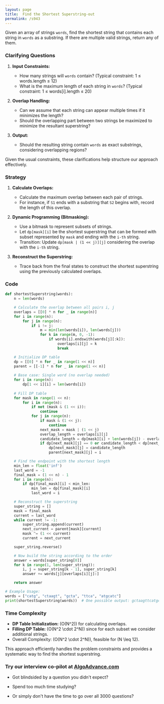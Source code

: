 ```yaml
---
layout: page
title:  Find the Shortest Superstring-out
permalink: /s943
---
```


Given an array of strings `words`, find the shortest string that contains each string in `words` as a substring. If there are multiple valid strings, return any of them.

### Clarifying Questions

1. **Input Constraints:**
   - How many strings will `words` contain? (Typical constraint: 1 ≤ words.length ≤ 12)
   - What is the maximum length of each string in `words`? (Typical constraint: 1 ≤ words[i].length ≤ 20)
   
2. **Overlap Handling:**
   - Can we assume that each string can appear multiple times if it minimizes the length?
   - Should the overlapping part between two strings be maximized to minimize the resultant superstring?

3. **Output:**
   - Should the resulting string contain `words` as exact substrings, considering overlapping regions?

Given the usual constraints, these clarifications help structure our approach effectively.

### Strategy

1. **Calculate Overlaps:**
   - Calculate the maximum overlap between each pair of strings.
   - For instance, if `S1` ends with a substring that `S2` begins with, record the length of this overlap.

2. **Dynamic Programming (Bitmasking):**
   - Use a bitmask to represent subsets of strings.
   - Let `dp[mask][i]` be the shortest superstring that can be formed with subset represented by `mask` and ending with the `i-th` string.
   - Transition: Update `dp[mask | (1 << j)][j]` considering the overlap with the `i-th` string.

3. **Reconstruct the Superstring:**
   - Trace back from the final states to construct the shortest superstring using the previously calculated overlaps.

### Code

```python
def shortestSuperstring(words):
    n = len(words)

    # Calculate the overlap between all pairs i, j
    overlaps = [[0] * n for _ in range(n)]
    for i in range(n):
        for j in range(n):
            if i != j:
                m = min(len(words[i]), len(words[j]))
                for k in range(m, 0, -1):
                    if words[i].endswith(words[j][:k]):
                        overlaps[i][j] = k
                        break

    # Initialize DP table
    dp = [[0] * n for _ in range(1 << n)]
    parent = [[-1] * n for _ in range(1 << n)]
    
    # Base case: Single word (no overlap needed)
    for i in range(n):
        dp[1 << i][i] = len(words[i])
        
    # Fill DP table
    for mask in range(1 << n):
        for i in range(n):
            if not (mask & (1 << i)):
                continue
            for j in range(n):
                if mask & (1 << j):
                    continue
                next_mask = mask | (1 << j)
                overlap_length = overlaps[i][j]
                candidate_length = dp[mask][i] + len(words[j]) - overlap_length
                if dp[next_mask][j] == 0 or candidate_length < dp[next_mask][j]:
                    dp[next_mask][j] = candidate_length
                    parent[next_mask][j] = i

    # Find the endpoint with the shortest length
    min_len = float('inf')
    last_word = -1
    final_mask = (1 << n) - 1
    for i in range(n):
        if dp[final_mask][i] < min_len:
            min_len = dp[final_mask][i]
            last_word = i

    # Reconstruct the superstring
    super_string = []
    mask = final_mask
    current = last_word
    while current != -1:
        super_string.append(current)
        next_current = parent[mask][current]
        mask ^= (1 << current)
        current = next_current

    super_string.reverse()

    # Now build the string according to the order
    answer = words[super_string[0]]
    for k in range(1, len(super_string)):
        i, j = super_string[k - 1], super_string[k]
        answer += words[j][overlaps[i][j]:]

    return answer

# Example Usage:
words = ["catg", "ctaagt", "gcta", "ttca", "atgcatc"]
print(shortestSuperstring(words))  # One possible output: gctaagttcatgcatc
```

### Time Complexity

- **DP Table Initialization:** \(O(N^2)\) for calculating overlaps.
- **Filling DP Table:** \(O(N^2 \cdot 2^N)\) since for each subset we consider additional strings.
- Overall Complexity: \(O(N^2 \cdot 2^N)\), feasible for \(N \leq 12\).

This approach efficiently handles the problem constraints and provides a systematic way to find the shortest superstring.


### Try our interview co-pilot at [AlgoAdvance.com](https://algoAdvance.com)

- Got blindsided by a question you didn't expect?

- Spend too much time studying?

- Or simply don't have the time to go over all 3000 questions?

